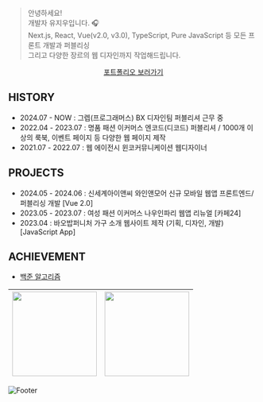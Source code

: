 <br>

> 안녕하세요!
> <br> 개발자 유지우입니다. 🎧
> <br> Next.js, React, Vue(v2.0, v3.0), TypeScript, Pure JavaScript 등 모든 프론트 개발과 퍼블리싱 
> <br> 그리고 다양한 장르의 웹 디자인까지 작업해드립니다.
<p align="middle"><a href="https://portfolio240401.netlify.app/" target="_blank">포트폴리오 보러가기</a></p>

## HISTORY
- 2024.07 - NOW : 그렙(프로그래머스) BX 디자인팀 퍼블리셔 근무 중
- 2022.04 - 2023.07 : 명품 패션 이커머스 엔코드(디코드) 퍼블리셔 / 1000개 이상의 룩북, 이벤트 페이지 등 다양한 웹 페이지 제작
- 2021.07 - 2022.07 : 웹 에이전시 윈코커뮤니케이션 웹디자이너

## PROJECTS
- 2024.05 - 2024.06 : 신세계아이앤씨 와인앤모어 신규 모바일 웹앱 프론트엔드/퍼블리싱 개발 [Vue 2.0]
- 2023.05 - 2023.07 : 여성 패션 이커머스 나우인파리 웹앱 리뉴얼 [카페24]
- 2023.04 : 바오밥퍼니처 가구 소개 웹사이트 제작 (기획, 디자인, 개발) [JavaScript App]

## ACHIEVEMENT
- [백준 알고리즘](https://www.acmicpc.net/user/yuziwoo)

| <img src="https://github-readme-stats.vercel.app/api?username=yuziwoo&show_icons=true&theme=dark&count_private=true&custom_title=yuziwoo&bg_color=30,A5B4E8,BEB5E8&title_color=fff&text_color=fff&icon_color=fff" height="170"> | <img src="https://mazassumnida.wtf/api/v2/generate_badge?boj=yuziwoo" height="170"> |
| :---------------------------------------------------------------------------------------: | :---------------------------------------------------------------------------------------: | 


![Footer](https://capsule-render.vercel.app/api?type=waving&color=gradient&height=150&section=footer)

